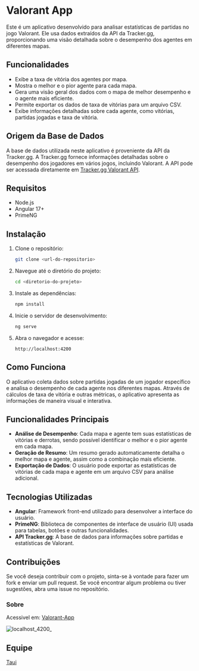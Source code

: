 # Valorant App

Este é um aplicativo desenvolvido para analisar estatísticas de partidas no jogo Valorant. Ele usa dados extraídos da API da Tracker.gg, proporcionando uma visão detalhada sobre o desempenho dos agentes em diferentes mapas.

## Funcionalidades

- Exibe a taxa de vitória dos agentes por mapa.
- Mostra o melhor e o pior agente para cada mapa.
- Gera uma visão geral dos dados com o mapa de melhor desempenho e o agente mais eficiente.
- Permite exportar os dados de taxa de vitórias para um arquivo CSV.
- Exibe informações detalhadas sobre cada agente, como vitórias, partidas jogadas e taxa de vitória.

## Origem da Base de Dados

A base de dados utilizada neste aplicativo é proveniente da API da Tracker.gg. A Tracker.gg fornece informações detalhadas sobre o desempenho dos jogadores em vários jogos, incluindo Valorant. A API pode ser acessada diretamente em [Tracker.gg Valorant API](https://tracker.gg/valorant).

## Requisitos

- Node.js
- Angular 17+
- PrimeNG

## Instalação

1. Clone o repositório:

   ```bash
   git clone <url-do-repositorio>
   ```

2. Navegue até o diretório do projeto:

   ```bash
   cd <diretorio-do-projeto>
   ```

3. Instale as dependências:

   ```bash
   npm install
   ```

4. Inicie o servidor de desenvolvimento:

   ```bash
   ng serve
   ```

5. Abra o navegador e acesse:
   ```
   http://localhost:4200
   ```

## Como Funciona

O aplicativo coleta dados sobre partidas jogadas de um jogador específico e analisa o desempenho de cada agente nos diferentes mapas. Através de cálculos de taxa de vitória e outras métricas, o aplicativo apresenta as informações de maneira visual e interativa.

## Funcionalidades Principais

- **Análise de Desempenho**: Cada mapa e agente tem suas estatísticas de vitórias e derrotas, sendo possível identificar o melhor e o pior agente em cada mapa.
- **Geração de Resumo**: Um resumo gerado automaticamente detalha o melhor mapa e agente, assim como a combinação mais eficiente.
- **Exportação de Dados**: O usuário pode exportar as estatísticas de vitórias de cada mapa e agente em um arquivo CSV para análise adicional.

## Tecnologias Utilizadas

- **Angular**: Framework front-end utilizado para desenvolver a interface do usuário.
- **PrimeNG**: Biblioteca de componentes de interface de usuário (UI) usada para tabelas, botões e outras funcionalidades.
- **API Tracker.gg**: A base de dados para informações sobre partidas e estatísticas de Valorant.

## Contribuições

Se você deseja contribuir com o projeto, sinta-se à vontade para fazer um fork e enviar um pull request. Se você encontrar algum problema ou tiver sugestões, abra uma issue no repositório.

### Sobre

Acessivel em: [Valorant-App](https://analise-dados-vava.netlify.app/)

![localhost_4200_](https://github.com/user-attachments/assets/96cb5fb1-9f19-4b37-828f-699e53beaa62)

## Equipe 

[Taui](https://tracker.gg/valorant)
